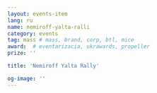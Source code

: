 ```yaml
---
layout: events-item
lang: ru
name: nemiroff-yalta-ralli
category: events
tag: mass # mass, brand, corp, btl, mice
award:  # eventarizacia, ukrawards, propeller
prize: ''

title: 'Nemiroff Yalta Rally'

og-image: ''
---
```

